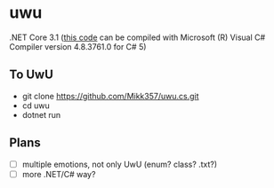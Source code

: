 # uwu
.NET Core 3.1
([this code](https://github.com/Mikk357/uwu/commit/deb60cf592103c24a13f890e4ac45addc824e40e) can be compiled with Microsoft (R) Visual C# Compiler version 4.8.3761.0 for C# 5)

## To UwU
* git clone https://github.com/Mikk357/uwu.cs.git
* cd uwu
* dotnet run

## Plans
- [ ] multiple emotions, not only UwU (enum? class? .txt?)
- [ ] more .NET/C# way?
